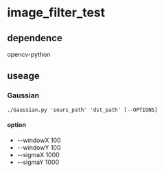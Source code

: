 # image_filter_test
## dependence
opencv-python
## useage
### Gaussian
`./Gaussian.py 'sours_path' 'dst_path' [--OPTIONS]`
#### option
+ --windowX 100
+ --windowY 100
+ --sigmaX 1000
+ --sigmaY 1000
